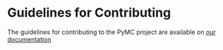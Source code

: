 # Guidelines for Contributing

The guidelines for contributing to the PyMC project are available
on [our documentation](https://docs.pymc.io/en/latest/contributing/index.html)

<!-- Commented out because our Docker image is outdated/broken.
## Developing in Docker

We have provided a Dockerfile which helps for isolating build problems, and local development.
Install [Docker](https://www.docker.com/) for your operating system, clone this repo, then
run `./scripts/start_container.sh`. This should start a local docker container called `pymc`,
as well as a [`jupyter`](http://jupyter.org/) notebook server running on port 8888. The
notebook should be opened in your browser automatically (you can disable this by passing
`--no-browser`). The repo will be running the code from your local copy of `pymc`,
so it is good for development.

You may also use it to run the test suite, with

```bash
$  docker exec -it pymc  bash # logon to the container
$  cd ~/pymc/tests
$  . ./../../scripts/test.sh # takes a while!
```

This should be quite close to how the tests run on TravisCI.

If the container was started without opening the browser, you
need the notebook instances token to work with the notebook. This token can be
accessed with

```
docker exec -it pymc jupyter notebook list
```
-->
